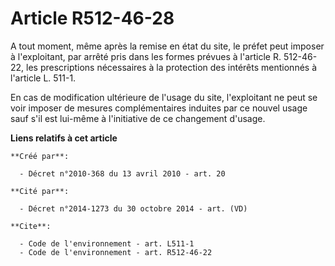 # Article R512-46-28

A tout moment, même après la remise en état du site, le préfet peut imposer à l'exploitant, par arrêté pris dans les formes
prévues à l'article R. 512-46-22, les prescriptions nécessaires à la protection des intérêts mentionnés à l'article L. 511-1.

En cas de modification ultérieure de l'usage du site, l'exploitant ne peut se voir imposer de mesures complémentaires
induites par ce nouvel usage sauf s'il est lui-même à l'initiative de ce changement d'usage.

**Liens relatifs à cet article**

	**Créé par**:

	  - Décret n°2010-368 du 13 avril 2010 - art. 20

	**Cité par**:

	  - Décret n°2014-1273 du 30 octobre 2014 - art. (VD)

	**Cite**:

	  - Code de l'environnement - art. L511-1
	  - Code de l'environnement - art. R512-46-22
